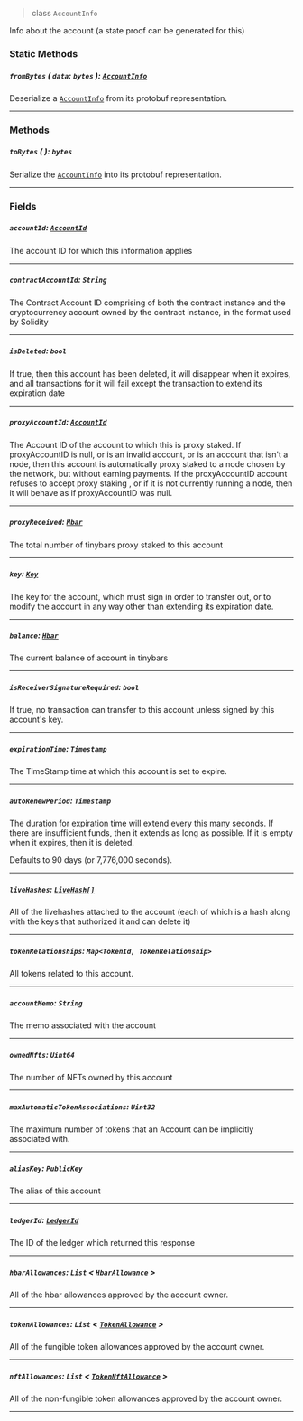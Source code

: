 > class `AccountInfo`

Info about the account (a state proof can be generated for this)

### Static Methods

##### `fromBytes` ( `data`: `bytes` ): [`AccountInfo`](#)

Deserialize a [`AccountInfo`](#) from its protobuf representation.

---

### Methods

##### `toBytes` ( ): `bytes`

Serialize the [`AccountInfo`](#) into its protobuf representation.

---

### Fields

##### `accountId`: [`AccountId`](reference/cryptocurrency/AccountId.md)

The account ID for which this information applies

---

##### `contractAccountId`: `String`

The Contract Account ID comprising of both the contract instance and the cryptocurrency
account owned by the contract instance, in the format used by Solidity

---

##### `isDeleted`: `bool`

If true, then this account has been deleted, it will disappear when it expires, and all
transactions for it will fail except the transaction to extend its expiration date

---

##### `proxyAccountId`: [`AccountId`](reference/cryptocurrency/AccountId.md)

The Account ID of the account to which this is proxy staked. If proxyAccountID is null,
or is an invalid account, or is an account that isn't a node, then this account is
automatically proxy staked to a node chosen by the network, but without earning payments.
If the proxyAccountID account refuses to accept proxy staking , or if it is not currently
running a node, then it will behave as if proxyAccountID was null.

---

##### `proxyReceived`: [`Hbar`](reference/Hbar.md)

The total number of tinybars proxy staked to this account

---

##### `key`: [`Key`](reference/cryptography/Key.md)

The key for the account, which must sign in order to transfer out, or to modify the
account in any way other than extending its expiration date.

---

##### `balance`: [`Hbar`](reference/Hbar.md)

The current balance of account in tinybars

---

##### `isReceiverSignatureRequired`: `bool`

If true, no transaction can transfer to this account unless signed by this account's key.

---

##### `expirationTime`: `Timestamp`

The TimeStamp time at which this account is set to expire.

---

##### `autoRenewPeriod`: `Timestamp`

The duration for expiration time will extend every this many seconds. If there are
insufficient funds, then it extends as long as possible. If it is empty when it expires,
then it is deleted.

Defaults to 90 days (or 7,776,000 seconds).

---

##### `liveHashes`: [`LiveHash[]`](/reference/live-hash/LiveHash.md)

All of the livehashes attached to the account (each of which is a hash along with the
keys that authorized it and can delete it)

---

##### `tokenRelationships`: `Map<TokenId, TokenRelationship>`

All tokens related to this account.

---

##### `accountMemo`: `String`

The memo associated with the account

---

##### `ownedNfts`: `Uint64`

The number of NFTs owned by this account

---

##### `maxAutomaticTokenAssociations`: `Uint32`

The maximum number of tokens that an Account can be implicitly associated with.

---

##### `aliasKey`: `PublicKey`

The alias of this account

---

##### `ledgerId`: [`LedgerId`](reference/LedgerId.md)

The ID of the ledger which returned this response

---

##### `hbarAllowances`: `List` < [`HbarAllowance`](reference/cryptocurrency/HbarAllowance.md) >

All of the hbar allowances approved by the account owner.

---

##### `tokenAllowances`: `List` < [`TokenAllowance`](reference/cryptocurrency/TokenAllowance.md) >

All of the fungible token allowances approved by the account owner.

---

##### `nftAllowances`: `List` < [`TokenNftAllowance`](reference/cryptocurrency/TokenNftAllowance.md) >

All of the non-fungible token allowances approved by the account owner.

---
